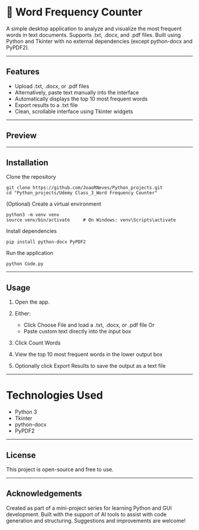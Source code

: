 # 📝 Word Frequency Counter

A simple desktop application to analyze and visualize the most frequent words in text documents. Supports .txt, .docx, and .pdf files. Built using Python and Tkinter with no external dependencies (except python-docx and PyPDF2).

---

## Features

- Upload .txt, .docx, or .pdf files
- Alternatively, paste text manually into the interface
- Automatically displays the top 10 most frequent words
- Export results to a .txt file
- Clean, scrollable interface using Tkinter widgets

---

## Preview


---

## Installation

Clone the repository
```
git clone https://github.com/JoaoRNeves/Python_projects.git
cd "Python_projects/Udemy Class_3_Word Frequency Counter"
```
(Optional) Create a virtual environment
```
python3 -m venv venv
source venv/bin/activate     # On Windows: venv\Scripts\activate
```
Install dependencies
```
pip install python-docx PyPDF2
```
Run the application
```
python Code.py
```

---

## Usage

1. Open the app.
2. Either:
   
    * Click Choose File and load a .txt, .docx, or .pdf file
    Or 
    * Paste custom text directly into the input box
4. Click Count Words
5. View the top 10 most frequent words in the lower output box
6. Optionally click Export Results to save the output as a text file

---

# Technologies Used
* Python 3
* Tkinter
* python-docx
* PyPDF2

---

## License

This project is open-source and free to use.

---

## Acknowledgements

Created as part of a mini-project series for learning Python and GUI development.
Built with the support of AI tools to assist with code generation and structuring.
Suggestions and improvements are welcome!
